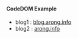 #### CodeDOM Example

- blog1 : [blog.arong.info](https://blog.arong.info/flutter/2023/02/03/C-CodeDOM-%EC%9C%BC%EB%A1%9C-%EB%8F%99%EC%A0%81-%EC%BD%94%EB%93%9C-%EC%9E%90%EB%8F%99%EC%83%9D%EC%84%B1.html)
- blog2 : [arong.info](https://arong.info/List/ContentsView/2387)

